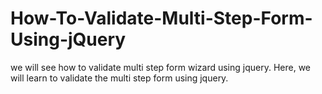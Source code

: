 # How-To-Validate-Multi-Step-Form-Using-jQuery
we will see how to validate multi step form wizard using jquery. Here, we will learn to validate the multi step form using jquery.
